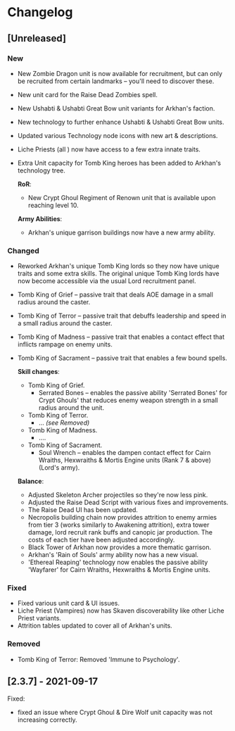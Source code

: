 # Changelog

## [Unreleased]

### New

- New Zombie Dragon unit is now available for recruitment, but can only be recruited from certain landmarks – you'll need to discover these.
- New unit card for the Raise Dead Zombies spell.
- New Ushabti & Ushabti Great Bow unit variants for Arkhan's faction.
- New technology to further enhance Ushabti & Ushabti Great Bow units.
- Updated various Technology node icons with new art & descriptions.
- Liche Priests (all ) now have access to a few extra innate traits.
- Extra Unit capacity for Tomb King heroes has been added to Arkhan's technology tree.

  **RoR**:
  - New Crypt Ghoul Regiment of Renown unit that is available upon reaching level 10.

  **Army Abilities**:
  - Arkhan's unique garrison buildings now have a new army ability.

### Changed

- Reworked Arkhan's unique Tomb King lords so they now have unique traits and some extra skills. The original unique Tomb King lords have now become accessible via the usual Lord recruitment panel.
- Tomb King of Grief – passive trait that deals AOE damage in a small radius around the caster.
- Tomb King of Terror – passive trait that debuffs leadership and speed in a small radius around the caster.
- Tomb King of Madness – passive trait that enables a contact effect that inflicts rampage on enemy units.
- Tomb King of Sacrament – passive trait that enables a few bound spells.

  **Skill changes**:

  - Tomb King of Grief.
    - Serrated Bones – enables the passive ability 'Serrated Bones' for Crypt Ghouls' that reduces enemy weapon strength in a small radius around the unit.
  - Tomb King of Terror.
    - … *(see Removed)*
  - Tomb King of Madness.
    - ….
  - Tomb King of Sacrament.
    - Soul Wrench – enables the dampen contact effect for Cairn Wraiths, Hexwraiths & Mortis Engine units (Rank 7 & above) (Lord's army).

  **Balance**:

  - Adjusted Skeleton Archer projectiles so they're now less pink.
  - Adjusted the Raise Dead Script with various fixes and improvements.
  - The Raise Dead UI has been updated.
  - Necropolis building chain now provides attrition to enemy armies from tier 3 (works similarly to Awakening attrition), extra tower damage, lord recruit rank buffs and canopic jar production. The costs of each tier have been adjusted accordingly.
  - Black Tower of Arkhan now provides a more thematic garrison.
  - Arkhan's 'Rain of Souls' army ability now has a new visual.
  - 'Ethereal Reaping' technology now enables the passive ability 'Wayfarer' for Cairn Wraiths, Hexwraiths & Mortis Engine units.

### Fixed

- Fixed various unit card & UI issues.
- Liche Priest (Vampires) now has Skaven discoverability like other Liche Priest variants.
- Attrition tables updated to cover all of Arkhan's units.

### Removed

- Tomb King of Terror: Removed 'Immune to Psychology'.

## [2.3.7] - 2021-09-17

Fixed:

- fixed an issue where Crypt Ghoul & Dire Wolf unit capacity was not increasing correctly.

